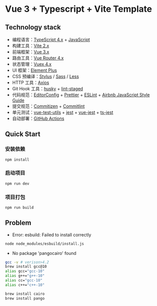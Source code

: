 # Vue 3 + Typescript + Vite Template

<!-- [![](https://img.shields.io/github/last-commit/Eveneko/Resume)](https://github.com/Eveneko/Resume/commits/master) -->
<!-- [![License](https://img.shields.io/github/license/Eveneko/Resume)](https://github.com/Eveneko/Resume/blob/master/LICENSE) -->

## Technology stack

- 编程语言：[TypeScript 4.x](https://www.typescriptlang.org/zh/) + [JavaScript](https://www.javascript.com/)
- 构建工具：[Vite 2.x](https://cn.vitejs.dev/)
- 前端框架：[Vue 3.x](https://v3.cn.vuejs.org/)
- 路由工具：[Vue Router 4.x](https://next.router.vuejs.org/zh/index.html)
- 状态管理：[Vuex 4.x](https://next.vuex.vuejs.org/)
- UI 框架：[Element Plus](https://element-plus.org/#/zh-CN)
- CSS 预编译：[Stylus](https://stylus-lang.com/) / [Sass](https://sass.bootcss.com/documentation) / [Less](http://lesscss.cn/)
- HTTP 工具：[Axios](https://axios-http.com/)
- Git Hook 工具：[husky](https://typicode.github.io/husky/#/) + [lint-staged](https://github.com/okonet/lint-staged)
- 代码规范：[EditorConfig](http://editorconfig.org) + [Prettier](https://prettier.io/) + [ESLint](https://eslint.org/) + [Airbnb JavaScript Style Guide](https://github.com/airbnb/javascript#translation)
- 提交规范：[Commitizen](http://commitizen.github.io/cz-cli/) + [Commitlint](https://commitlint.js.org/#/)
- 单元测试：[vue-test-utils](https://next.vue-test-utils.vuejs.org/) + [jest](https://jestjs.io/) + [vue-jest](https://github.com/vuejs/vue-jest) + [ts-jest](https://kulshekhar.github.io/ts-jest/)
- 自动部署：[GitHub Actions](https://docs.github.com/cn/actions/learn-github-actions)

## Quick Start

### 安装依赖

```sh
npm install
```

### 启动项目

```sh
npm run dev
```

### 项目打包

```sh
npm run build
```

## Problem

- Error: esbuild: Failed to install correctly

```sh
node node_modules/esbuild/install.js
```

- No package 'pangocairo' found

```sh
gcc -v # verison>4.2
brew install gcc@10
alias gcc="gcc-10"
alias g++="g++-10"
alias cc="gcc-10"
alias c++="c++-10"

brew install cairo
brew install pango
```
